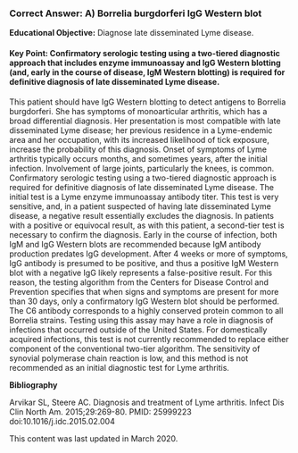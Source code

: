
### Correct Answer: A) Borrelia burgdorferi IgG Western blot 

**Educational Objective:** Diagnose late disseminated Lyme disease.

#### **Key Point:** Confirmatory serologic testing using a two-tiered diagnostic approach that includes enzyme immunoassay and IgG Western blotting (and, early in the course of disease, IgM Western blotting) is required for definitive diagnosis of late disseminated Lyme disease.

This patient should have IgG Western blotting to detect antigens to Borrelia burgdorferi. She has symptoms of monoarticular arthritis, which has a broad differential diagnosis. Her presentation is most compatible with late disseminated Lyme disease; her previous residence in a Lyme-endemic area and her occupation, with its increased likelihood of tick exposure, increase the probability of this diagnosis. Onset of symptoms of Lyme arthritis typically occurs months, and sometimes years, after the initial infection. Involvement of large joints, particularly the knees, is common. Confirmatory serologic testing using a two-tiered diagnostic approach is required for definitive diagnosis of late disseminated Lyme disease. The initial test is a Lyme enzyme immunoassay antibody titer. This test is very sensitive, and, in a patient suspected of having late disseminated Lyme disease, a negative result essentially excludes the diagnosis. In patients with a positive or equivocal result, as with this patient, a second-tier test is necessary to confirm the diagnosis. Early in the course of infection, both IgM and IgG Western blots are recommended because IgM antibody production predates IgG development. After 4 weeks or more of symptoms, IgG antibody is presumed to be positive, and thus a positive IgM Western blot with a negative IgG likely represents a false-positive result. For this reason, the testing algorithm from the Centers for Disease Control and Prevention specifies that when signs and symptoms are present for more than 30 days, only a confirmatory IgG Western blot should be performed.
The C6 antibody corresponds to a highly conserved protein common to all Borrelia strains. Testing using this assay may have a role in diagnosis of infections that occurred outside of the United States. For domestically acquired infections, this test is not currently recommended to replace either component of the conventional two-tier algorithm.
The sensitivity of synovial polymerase chain reaction is low, and this method is not recommended as an initial diagnostic test for Lyme arthritis.

**Bibliography**

Arvikar SL, Steere AC. Diagnosis and treatment of Lyme arthritis. Infect Dis Clin North Am. 2015;29:269-80. PMID: 25999223 doi:10.1016/j.idc.2015.02.004

This content was last updated in March 2020.
